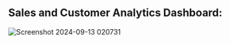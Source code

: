 ## Sales and Customer Analytics Dashboard:

![Screenshot 2024-09-13 020731](https://github.com/user-attachments/assets/45531c97-7ace-4a0d-9392-8a89d7140fb3)



